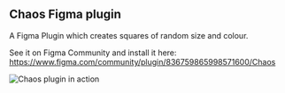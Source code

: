 ## Chaos Figma plugin
A Figma Plugin which creates squares of random size and colour.

See it on Figma Community and install it here: https://www.figma.com/community/plugin/836759865998571600/Chaos

![Chaos plugin in action](https://jtewright.github.com/chaos/images/screenshot.png)
